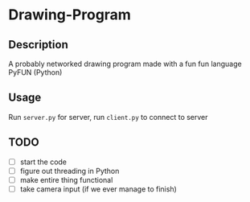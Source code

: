 # Drawing-Program

## Description
A probably networked drawing program made with a fun fun language PyFUN (Python)

## Usage
Run `server.py` for server, run `client.py` to connect to server

## TODO
- [ ] start the code
- [ ] figure out threading in Python
- [ ] make entire thing functional
- [ ] take camera input (if we ever manage to finish)

